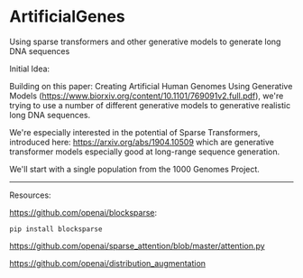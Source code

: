 # ArtificialGenes
Using sparse transformers and other generative models to generate long DNA sequences

Initial Idea:

  Building on this paper: Creating Artificial Human Genomes Using Generative Models (https://www.biorxiv.org/content/10.1101/769091v2.full.pdf), we're 
  trying to use a number of different generative models to generative realistic long DNA sequences. 
  
  We're especially interested in the potential
  of Sparse Transformers, introduced here: https://arxiv.org/abs/1904.10509 which are generative transformer models especially good at long-range 
  sequence generation. 
  
  We'll start with a single population from the 1000 Genomes Project.
  
  __________________________________________________________________________________________________________________________________________________________________
  
  Resources: 
  
  https://github.com/openai/blocksparse:
    
    pip install blocksparse
    
  https://github.com/openai/sparse_attention/blob/master/attention.py

  https://github.com/openai/distribution_augmentation

